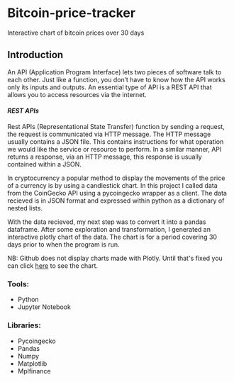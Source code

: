 # Bitcoin-price-tracker
Interactive chart of bitcoin prices over 30 days

## Introduction

An API (Application Program Interface) lets two pieces of software talk to each other. Just like a function, you don’t have to know how the API works only its inputs and outputs. An essential type of API is a REST API that allows you to access resources via the internet. 

#### *REST APIs* 

Rest APIs (Representational State Transfer) function by sending a request, the request is communicated via HTTP message. The HTTP message usually contains a JSON file. This contains instructions for what operation we would like the service or resource to perform. In a similar manner, API returns a response, via an HTTP message, this response is usually contained within a JSON.

In cryptocurrency a popular method to display the movements of the price of a currency is by using a candlestick chart. In this project I called data from the CoinGecko API using a pycoingecko wrapper as a client. The data recieved is in JSON format and expressed within python as a dictionary of nested lists.

With the data recieved, my next step was to convert it into a pandas dataframe. After some exploration and transformation, I generated an interactive plotly chart of the data. The chart is for a period covering 30 days prior to when the program is run.

NB: Github does not display charts made with Plotly. Until that's fixed you can click [here](https://nbviewer.org/github/KelvinJC/Bitcoin-price-tracker/blob/main/Bitcoin%20price%20tracker.ipynb) to see the chart.


### Tools:
* Python
* Jupyter Notebook

### Libraries:
* Pycoingecko
* Pandas
* Numpy
* Matplotlib
* Mplfinance

